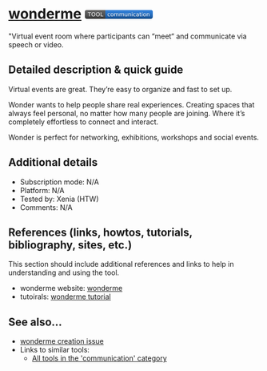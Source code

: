# [wonderme](https://www.wonder.me/) [<img src="images/communication.png" align="bottom">](https://github.com/e-CLOSE/Toolbox/issues?q=label%3A01_TOOL+label%3Acommunication)

"Virtual event room where participants can “meet“ and communicate via speech or video.


## Detailed description & quick guide

Virtual events are great. They’re easy to organize and fast to set up.

Wonder wants to help people share real experiences. Creating spaces that always feel personal, no matter how many people are joining. Where it’s completely effortless to connect and interact.

Wonder is perfect for networking, exhibitions, workshops and social events.


## Additional details

- Subscription mode: N/A
- Platform: N/A
- Tested by: Xenia (HTW)
- Comments: N/A


## References (links, howtos, tutorials, bibliography, sites, etc.)

This section should include additional references and links to help in
understanding and using the tool.

- wonderme website: [wonderme](https://wonder.me/)
- tutoirals: [wonderme tutorial](https://www.youtube.com/c/Wonderspace/videos)


## See also...

- [wonderme creation issue](https://github.com/e-CLOSE/Toolbox/issues/176)
- Links to similar tools:
  - [All tools in the 'communication' category](https://github.com/e-CLOSE/Toolbox/issues?q=label%3A01_TOOL+label%3Acommunication)
